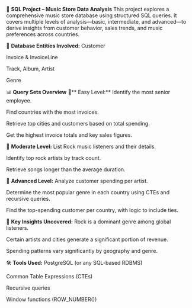 🎵 **SQL Project – Music Store Data Analysis**
This project explores a comprehensive music store database using structured SQL queries. It covers multiple levels of analysis—basic, intermediate, and advanced—to derive insights from customer behavior, sales trends, and music preferences across countries.

🧱 **Database Entities Involved:**
Customer

Invoice & InvoiceLine

Track, Album, Artist

Genre

📊 **Query Sets Overview**
🔹** Easy Level:**
Identify the most senior employee.

Find countries with the most invoices.

Retrieve top cities and customers based on total spending.

Get the highest invoice totals and key sales figures.

🔸 **Moderate Level:**
List Rock music listeners and their details.

Identify top rock artists by track count.

Retrieve songs longer than the average duration.

🔺 **Advanced Level:**
Analyze customer spending per artist.

Determine the most popular genre in each country using CTEs and recursive queries.

Find the top-spending customer per country, with logic to include ties.

🧠 **Key Insights Uncovered:**
Rock is a dominant genre among global listeners.

Certain artists and cities generate a significant portion of revenue.

Spending patterns vary significantly by geography and genre.

🛠️ **Tools Used:**
PostgreSQL (or any SQL-based RDBMS)

Common Table Expressions (CTEs)

Recursive queries

Window functions (ROW_NUMBER())
